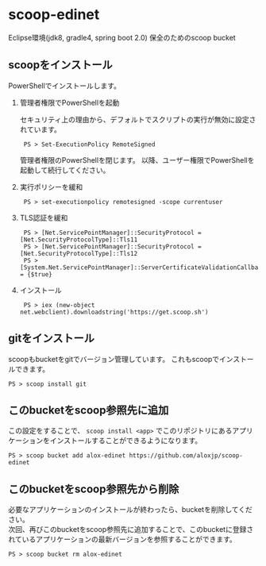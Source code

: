 # scoop-edinet
Eclipse環境(jdk8, gradle4, spring boot 2.0) 保全のためのscoop bucket

## scoopをインストール

PowerShellでインストールします。

1. 管理者権限でPowerShellを起動

	セキュリティ上の理由から、デフォルトでスクリプトの実行が無効に設定されています。

		PS > Set-ExecutionPolicy RemoteSigned

	管理者権限のPowerShellを閉じます。
	以降、ユーザー権限でPowerShellを起動して続行してください。

1. 実行ポリシーを緩和

		PS > set-executionpolicy remotesigned -scope currentuser

1. TLS認証を緩和

		PS > [Net.ServicePointManager]::SecurityProtocol = [Net.SecurityProtocolType]::Tls11
		PS > [Net.ServicePointManager]::SecurityProtocol = [Net.SecurityProtocolType]::Tls12
		PS > [System.Net.ServicePointManager]::ServerCertificateValidationCallback = {$true}

1. インストール

		PS > iex (new-object net.webclient).downloadstring('https://get.scoop.sh')

## gitをインストール

scoopもbucketをgitでバージョン管理しています。
これもscoopでインストールできます。

	PS > scoop install git

## このbucketをscoop参照先に追加

この設定をすることで、 `scoop install <app>` でこのリポジトリにあるアプリケーションをインストールすることができるようになります。

	PS > scoop bucket add alox-edinet https://github.com/aloxjp/scoop-edinet

## このbucketをscoop参照先から削除

必要なアプリケーションのインストールが終わったら、bucketを削除してください。  
次回、再びこのbucketをscoop参照先に追加することで、このbucketに登録されているアプリケーションの最新バージョンを参照することができます。

	PS > scoop bucket rm alox-edinet

